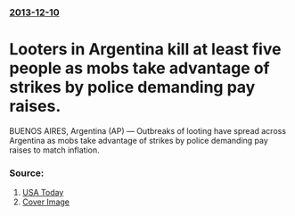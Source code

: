 ### [2013-12-10](/news/2013/12/10/index.md)

# Looters in Argentina kill at least five people as mobs take advantage of strikes by police demanding pay raises. 

BUENOS AIRES, Argentina (AP) — Outbreaks of looting have spread across Argentina as mobs take advantage of strikes by police demanding pay raises to match inflation.


### Source:

1. [USA Today](http://www.usatoday.com/story/news/world/2013/12/09/argentine-police-strikes/3938969/)
1. [Cover Image](https://www.gannett-cdn.com/GDContent/applogos/usatoday.png)
